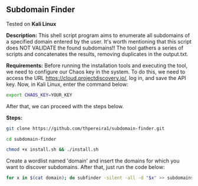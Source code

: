 ## Subdomain Finder

Tested on **Kali Linux**

**Description:** This shell script program aims to enumerate all subdomains of a specified domain entered by the user. It's worth mentioning that this script does NOT VALIDATE the found subdomains!! The tool gathers a series of scripts and concatenates the results, removing duplicates in the output.txt.  

**Requirements:** Before running the installation tools and executing the tool, we need to configure our Chaos key in the system. To do this, we need to access the URL https://cloud.projectdiscovery.io/, log in, and save the API key. Now, in Kali Linux, enter the command below: 

```sh
export CHAOS_KEY=YOUR_KEY
```
After that, we can proceed with the steps below.

**Steps:**
```sh
git clone https://github.com/thpereira1/subdomain-finder.git
```
```sh
cd subdomain-finder
```
```sh
chmod +x install.sh && ./install.sh
```
Create a wordlist named 'domain' and insert the domains for which you want to discover subdomains. After that, just run the code below:
```sh
for x in $(cat domain); do subfinder -silent -all -d "$x" >> subdomains && assetfinder -subs-only "$x" >> subdomains && sublist3r -d "$x" -n | grep "$x" | grep -i -v "Enumerating Subdomains" >> subdomains && echo "$x" | waybackurls | cut -d "/" -f 3 >> subdomains && findomain -t "$x" -q >> subdomains && curl -s "https://crt.sh/?q=$x&output=json" | jq -r '.[].name_value' | sed 's/\*\.//g' >> subdomains && curl -s "https://jldc.me/anubis/subdomains/$x" | jq -r '.[]' >> subdomains && chaos -silent -d "$x" >> subdomains && puredns bruteforce subdomains-10000.txt "$x" --resolvers resolvers.txt -q >> subdomains && gau --subs "$x" | cut -d "/" -f 3 >> subdomains && cat subdomains | sort | cut -d ":" -f 1 | grep -v "*" | uniq >> subdomains_final && rm subdomains; done;
```
